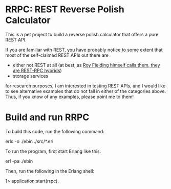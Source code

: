 RRPC: REST Reverse Polish Calculator
====

This is a pet project to build a reverse polish calculator that offers a pure REST API.

If you are familiar with REST, you have probably notice to some extent that most of the self-claimed
REST APIs out there are

* either not REST at all (at best, as [Roy Fielding himself calls them, they are REST-RPC hybrids](http://roy.gbiv.com/untangled/2008/rest-apis-must-be-hypertext-driven))
* storage services

for research purposes, I am interested in testing REST APIs, and I would like to see alternative
examples that do not fall in either of the categories above. Thus, if you know of any examples,
please point me to them!


Build and run RRPC
==

To build this code, run the following command:

erlc -o ./ebin ./src/*.erl

To run the program, first start Erlang like this:

erl -pa ./ebin

Then, run the following in the Erlang shell:

1> application:start(rrpc).


